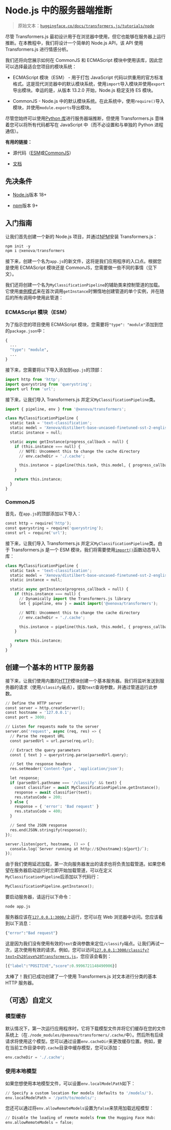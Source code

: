 # Node.js 中的服务器端推断

> 原始文本：[`huggingface.co/docs/transformers.js/tutorials/node`](https://huggingface.co/docs/transformers.js/tutorials/node)

尽管 Transformers.js 最初设计用于在浏览器中使用，但它也能够在服务器上运行推断。在本教程中，我们将设计一个简单的 Node.js API，该 API 使用 Transformers.js 进行情感分析。

我们还将向您展示如何在 CommonJS 和 ECMAScript 模块中使用该库，因此您可以选择最适合您项目的模块系统：

+   ECMAScript 模块（ESM） - 用于打包 JavaScript 代码以供重用的官方标准格式。这是现代浏览器中的默认模块系统，使用`import`导入模块并使用`export`导出模块。幸运的是，从版本 13.2.0 开始，Node.js 稳定支持 ES 模块。

+   CommonJS - Node.js 中的默认模块系统。在此系统中，使用`require()`导入模块，并使用`module.exports`导出模块。

尽管您始终可以使用[Python 库](https://github.com/huggingface/transformers)进行服务器端推断，但使用 Transformers.js 意味着您可以将所有代码都写在 JavaScript 中（而不必设置和与单独的 Python 进程通信）。

**有用的链接：**

+   源代码（[ESM](https://github.com/xenova/transformers.js/tree/main/examples/node/esm/app.js)或[CommonJS](https://github.com/xenova/transformers.js/tree/main/examples/node/commonjs/app.js)）

+   [文档](https://huggingface.co/docs/transformers.js)

## 先决条件

+   [Node.js](https://nodejs.org/en/)版本 18+

+   [npm](https://www.npmjs.com/)版本 9+

## 入门指南

让我们首先创建一个新的 Node.js 项目，并通过[NPM](https://www.npmjs.com/package/@xenova/transformers)安装 Transformers.js：

```py
npm init -y
npm i @xenova/transformers
```

接下来，创建一个名为`app.js`的新文件，这将是我们应用程序的入口点。根据您是使用 ECMAScript 模块还是 CommonJS，您需要做一些不同的事情（见下文）。

我们还将创建一个名为`MyClassificationPipeline`的辅助类来控制管道的加载。它使用[单例模式](https://en.wikipedia.org/wiki/Singleton_pattern)来在首次调用`getInstance`时懒惰地创建管道的单个实例，并在随后的所有调用中使用此管道：

### ECMAScript 模块（ESM）

为了指示您的项目使用 ECMAScript 模块，您需要将`"type": "module"`添加到您的`package.json`中：

```py
{
  ...
  "type": "module",
  ...
}
```

接下来，您需要将以下导入添加到`app.js`的顶部：

```py
import http from 'http';
import querystring from 'querystring';
import url from 'url';
```

接下来，让我们导入 Transformers.js 并定义`MyClassificationPipeline`类。

```py
import { pipeline, env } from '@xenova/transformers';

class MyClassificationPipeline {
  static task = 'text-classification';
  static model = 'Xenova/distilbert-base-uncased-finetuned-sst-2-english';
  static instance = null;

  static async getInstance(progress_callback = null) {
    if (this.instance === null) {
      // NOTE: Uncomment this to change the cache directory
      // env.cacheDir = './.cache';

      this.instance = pipeline(this.task, this.model, { progress_callback });
    }

    return this.instance;
  }
}
```

### CommonJS

首先，在`app.js`的顶部添加以下导入：

```py
const http = require('http');
const querystring = require('querystring');
const url = require('url');
```

接下来，让我们导入 Transformers.js 并定义`MyClassificationPipeline`类。由于 Transformers.js 是一个 ESM 模块，我们将需要使用[`import()`](https://developer.mozilla.org/en-US/docs/Web/JavaScript/Reference/Operators/import)函数动态导入库：

```py
class MyClassificationPipeline {
  static task = 'text-classification';
  static model = 'Xenova/distilbert-base-uncased-finetuned-sst-2-english';
  static instance = null;

  static async getInstance(progress_callback = null) {
    if (this.instance === null) {
      // Dynamically import the Transformers.js library
      let { pipeline, env } = await import('@xenova/transformers');

      // NOTE: Uncomment this to change the cache directory
      // env.cacheDir = './.cache';

      this.instance = pipeline(this.task, this.model, { progress_callback });
    }

    return this.instance;
  }
}
```

## 创建一个基本的 HTTP 服务器

接下来，让我们使用内置的[HTTP](https://nodejs.org/api/http.html#http)模块创建一个基本服务器。我们将监听发送到服务器的请求（使用`/classify`端点），提取`text`查询参数，并通过管道运行此参数。

```py
// Define the HTTP server
const server = http.createServer();
const hostname = '127.0.0.1';
const port = 3000;

// Listen for requests made to the server
server.on('request', async (req, res) => {
  // Parse the request URL
  const parsedUrl = url.parse(req.url);

  // Extract the query parameters
  const { text } = querystring.parse(parsedUrl.query);

  // Set the response headers
  res.setHeader('Content-Type', 'application/json');

  let response;
  if (parsedUrl.pathname === '/classify' && text) {
    const classifier = await MyClassificationPipeline.getInstance();
    response = await classifier(text);
    res.statusCode = 200;
  } else {
    response = { 'error': 'Bad request' }
    res.statusCode = 400;
  }

  // Send the JSON response
  res.end(JSON.stringify(response));
});

server.listen(port, hostname, () => {
  console.log(`Server running at http://${hostname}:${port}/`);
});

```

由于我们使用延迟加载，第一次向服务器发出的请求也将负责加载管道。如果您希望在服务器启动运行时立即开始加载管道，可以在定义`MyClassificationPipeline`后添加以下代码行：

```py
MyClassificationPipeline.getInstance();
```

要启动服务器，请运行以下命令：

```py
node app.js
```

服务器应该在[`127.0.0.1:3000/`](http://127.0.0.1:3000/)上运行，您可以在 Web 浏览器中访问。您应该看到以下消息：

```py
{"error":"Bad request"}
```

这是因为我们没有使用有效的`text`查询参数来定位`/classify`端点。让我们再试一次，这次使用有效的请求。例如，您可以访问[`127.0.0.1:3000/classify?text=I%20love%20Transformers.js`](http://127.0.0.1:3000/classify?text=I%20love%20Transformers.js)，您应该会看到：

```py
[{"label":"POSITIVE","score":0.9996721148490906}]
```

太棒了！我们已成功创建了一个使用 Transformers.js 对文本进行分类的基本 HTTP 服务器。

## （可选）自定义

### 模型缓存

默认情况下，第一次运行应用程序时，它将下载模型文件并将它们缓存在您的文件系统上（在`./node_modules/@xenova/transformers/.cache/`中）。然后所有后续请求将使用这个模型。您可以通过设置`env.cacheDir`来更改缓存位置。例如，要在当前工作目录中的`.cache`目录中缓存模型，您可以添加：

```py
env.cacheDir = './.cache';
```

### 使用本地模型

如果您想使用本地模型文件，可以设置`env.localModelPath`如下：

```py
// Specify a custom location for models (defaults to '/models/').
env.localModelPath = '/path/to/models/';
```

您还可以通过将`env.allowRemoteModels`设置为`false`来禁用加载远程模型：

```py
// Disable the loading of remote models from the Hugging Face Hub:
env.allowRemoteModels = false;
```
